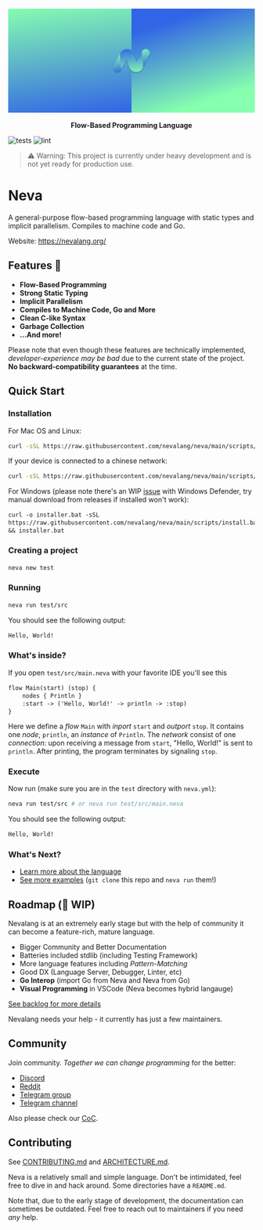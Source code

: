 ![Big Header](./assets/header/big.svg "Big header with nevalang logo")

**<p align="center">Flow-Based Programming Language</p>**

![tests](https://github.com/nevalang/neva/actions/workflows/test.yml/badge.svg?branch=main) ![lint](https://github.com/nevalang/neva/actions/workflows/lint.yml/badge.svg?branch=main)

> ⚠️ Warning: This project is currently under heavy development and is not yet ready for production use.

# Neva

A general-purpose flow-based programming language with static types and implicit parallelism. Compiles to machine code and Go.

Website: https://nevalang.org/

## Features 🚀

- **Flow-Based Programming**
- **Strong Static Typing**
- **Implicit Parallelism**
- **Compiles to Machine Code, Go and More**
- **Clean C-like Syntax**
- **Garbage Collection**
- **...And more!**

Please note that even though these features are technically implemented, _developer-experience may be bad_ due to the current state of the project. **No backward-compatibility guarantees** at the time.

## Quick Start

### Installation

For Mac OS and Linux:

```bash
curl -sSL https://raw.githubusercontent.com/nevalang/neva/main/scripts/install.sh | bash
```

If your device is connected to a chinese network:

```bash
curl -sSL https://raw.githubusercontent.com/nevalang/neva/main/scripts/install.sh | bash
```

For Windows (please note there's an WIP [issue](https://github.com/nevalang/neva/issues/499) with Windows Defender, try manual download from releases if installed won't work):

```batch
curl -o installer.bat -sSL https://raw.githubusercontent.com/nevalang/neva/main/scripts/install.bat && installer.bat
```

### Creating a project

```bash
neva new test
```

### Running

```bash
neva run test/src
```

You should see the following output:

```bash
Hello, World!
```

### What's inside?

If you open `test/src/main.neva` with your favorite IDE you'll see this

```neva
flow Main(start) (stop) {
	nodes { Println }
	:start -> ('Hello, World!' -> println -> :stop)
}
```

Here we define a _flow_ `Main` with _inport_ `start` and _outport_ `stop`. It contains one _node_, `println`, an _instance_ of `Println`. The _network_ consist of one _connection_: upon receiving a message from `start`, "Hello, World!" is sent to `println`. After printing, the program terminates by signaling `stop`.

### Execute

Now run (make sure you are in the `test` directory with `neva.yml`):

```bash
neva run test/src # or neva run test/src/main.neva
```

You should see the following output:

```bash
Hello, World!
```

### What's Next?

- [Learn more about the language](https://nevalang.org/)
- [See more examples](./examples/) (`git clone` this repo and `neva run` them!)

## Roadmap (🚧 WIP)

Nevalang is at an extremely early stage but with the help of community it can become a feature-rich, mature language.

- Bigger Community and Better Documentation
- Batteries included stdlib (including Testing Framework)
- More language features including _Pattern-Matching_
- Good DX (Language Server, Debugger, Linter, etc)
- **Go Interop** (import Go from Neva and Neva from Go)
- **Visual Programming** in VSCode (Neva becomes hybrid langauge)

[See backlog for more details](https://github.com/orgs/nevalang/projects)

Nevalang needs your help - it currently has just a few maintainers.

## Community

Join community. _Together we can change programming_ for the better:

- [Discord](https://discord.gg/dmXbC79UuH)
- [Reddit](https://www.reddit.com/r/nevalang/)
- [Telegram group](https://t.me/+H1kRClL8ppI1MWJi)
- [Telegram channel](https://t.me/+H1kRClL8ppI1MWJi)

Also please check our [CoC](./CODE_OF_CONDUCT.md).

## Contributing

See [CONTRIBUTING.md](./CONTRIBUTING.md) and [ARCHITECTURE.md](./ARCHITECTURE.md).

Neva is a relatively small and simple language. Don't be intimidated, feel free to dive in and hack around. Some directories have a `README.md`.

Note that, due to the early stage of development, the documentation can sometimes be outdated. Feel free to reach out to maintainers if you need _any_ help.
